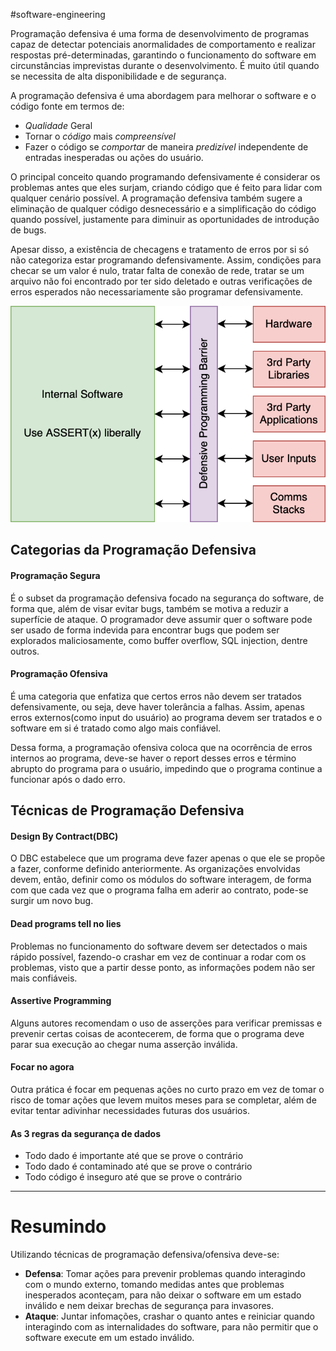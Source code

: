 #software-engineering 

Programação defensiva é uma forma de desenvolvimento de programas capaz de detectar potenciais anormalidades de comportamento e realizar respostas pré-determinadas, garantindo o funcionamento do software em circunstâncias imprevistas durante o desenvolvimento. É muito útil quando se necessita de alta disponibilidade e de segurança.

A programação defensiva é uma abordagem para melhorar o software e o código fonte em termos de:
- *Qualidade* Geral
- Tornar o *código* mais *compreensível*
- Fazer o código se *comportar* de maneira *predizível* independente de entradas inesperadas ou ações do usuário.

O principal conceito quando programando defensivamente é considerar os problemas antes que eles surjam, criando código que é feito para lidar com qualquer cenário possível. A programação defensiva também sugere a eliminação de qualquer código desnecessário e a simplificação do código quando possível, justamente para diminuir as oportunidades de introdução de bugs.

Apesar disso, a existência de checagens e tratamento de erros por si só não categoriza estar programando defensivamente. Assim, condições para checar se um valor é nulo, tratar falta de conexão de rede, tratar se um arquivo não foi encontrado por ter sido deletado e outras verificações de erros esperados não necessariamente são programar defensivamente.

![](_assets/Pasted%20image%2020230220102844.png)

## Categorias da Programação Defensiva
#### Programação Segura
É o subset da programação defensiva focado na segurança do software, de forma que, além de visar evitar bugs, também se motiva a reduzir a superfície de ataque. O programador deve assumir quer o software pode ser usado de forma indevida para encontrar bugs que podem ser explorados maliciosamente, como buffer overflow, SQL injection, dentre outros.

#### Programação Ofensiva
É uma categoria que enfatiza que certos erros não devem ser tratados defensivamente, ou seja, deve haver tolerância a falhas. Assim, apenas erros externos(como input do usuário) ao programa devem ser tratados e o software em si é tratado como algo mais confiável.

Dessa forma, a programação ofensiva coloca que na ocorrência de erros internos ao programa, deve-se haver o report desses erros e término abrupto do programa para o usuário, impedindo que o programa continue a funcionar após o dado erro.

## Técnicas de Programação Defensiva
#### Design By Contract(DBC)
O DBC estabelece que um programa deve fazer apenas o que ele se propõe a fazer, conforme definido anteriormente. As organizações envolvidas devem, então, definir  como os módulos do software interagem, de forma com que cada vez que o programa falha em aderir ao contrato, pode-se surgir um novo bug.

#### Dead programs tell no lies
Problemas no funcionamento do software devem ser detectados o mais rápido possível, fazendo-o crashar em vez de continuar a rodar com os problemas, visto que a partir desse ponto, as informações podem não ser mais confiáveis.

#### Assertive Programming
Alguns autores recomendam o uso de asserções para verificar premissas e prevenir certas coisas de acontecerem, de forma que o programa deve parar sua execução ao chegar numa asserção inválida.

#### Focar no agora
Outra prática é focar em pequenas ações no curto prazo em vez de tomar o risco de tomar ações que levem muitos meses para se completar, além de evitar tentar adivinhar necessidades futuras dos usuários.

#### As 3 regras da segurança de dados
- Todo dado é importante até que se prove o contrário
- Todo dado é contaminado até que se prove o contrário
- Todo código é inseguro até que se prove o contrário


----
# Resumindo
Utilizando técnicas de programação defensiva/ofensiva deve-se:
- **Defensa**: Tomar ações para prevenir problemas quando interagindo com o mundo externo,  tomando medidas antes que problemas inesperados aconteçam, para não deixar o software em um estado inválido e nem deixar brechas de segurança para invasores.
- **Ataque**: Juntar infomações, crashar o quanto antes e reiniciar quando interagindo com as internalidades do software, para não permitir que o software execute em um estado inválido.